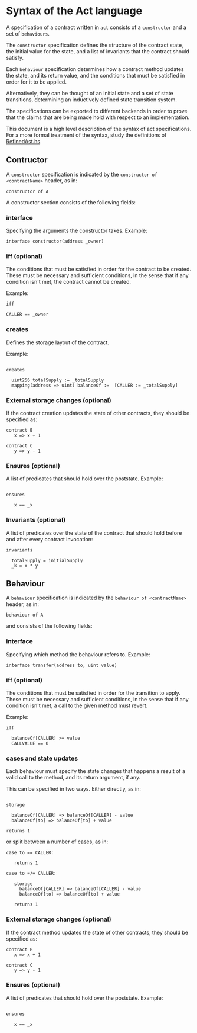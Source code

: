 # Syntax of the Act language

A specification of a contract written in `act` consists of a
`constructor` and a set of `behaviours`.

The `constructor` specification defines the structure of the contract
state, the initial value for the state, and a list of invariants that
the contract should satisfy.

Each `behaviour` specification determines how a contract method updates
the state, and its return value, and the conditions that must be
satisfied in order for it to be applied.

Alternatively, they can be thought of an initial state and a 
set of state transitions, determining an inductively defined 
state transition system.

The specifications can be exported to different backends in order to
prove that the claims that are being made hold with respect to an implementation.

This document is a high level description of the syntax of 
act specifications.
For a more formal treatment of the syntax, study the
definitions of [RefinedAst.hs](https://github.com/ethereum/act/blob/master/src/RefinedAst.hs).


## Contructor

A `constructor` specification is indicated by the
`constructor of <contractName>` header, as in:
```act
constructor of A
```

A constructor section consists of the following fields:

### interface

Specifying the arguments the constructor takes.
Example:
```act
interface constructor(address _owner)
```

### iff (optional)

The conditions that must be satisfied in order for the contract to be created.
These must be necessary and sufficient conditions, in the sense that if any 
condition isn't met, the contract cannot be created.

Example:
```act
iff

CALLER == _owner
```


### creates
Defines the storage layout of the contract.

Example:
```act

creates

  uint256 totalSupply := _totalSupply
  mapping(address => uint) balanceOf :=  [CALLER := _totalSupply]
```

### External storage changes (optional)

If the contract creation updates the state of other contracts,
they should be specified as:

```act
contract B
   x => x + 1

contract C
   y => y - 1
```

### Ensures (optional)

A list of predicates that should hold over the poststate.
Example:
```act

ensures

   x == _x
```

### Invariants (optional)

A list of predicates over the state of the contract that should hold before and after
every contract invocation:

```act
invariants

  totalSupply = initialSupply
  _k = x * y
```

## Behaviour

A `behaviour` specification is indicated by the
`behaviour of <contractName>` header, as in:
```act
behaviour of A
```

and consists of the following fields:


### interface

Specifying which method the behaviour refers to.
Example:
```act
interface transfer(address to, uint value)
```

### iff (optional)

The conditions that must be satisfied in order for the transition to apply.
These must be necessary and sufficient conditions, in the sense that if any 
condition isn't met, a call to the given method must revert.

Example:
```act
iff

  balanceOf[CALLER] >= value
  CALLVALUE == 0
```

### cases and state updates

Each behaviour must specify the state changes that happens a result of 
a valid call to the method, and its return argument, if any.

This can be specified in two ways. Either directly, as in:

```act

storage

  balanceOf[CALLER] => balanceOf[CALLER] - value
  balanceOf[to] => balanceOf[to] + value

returns 1
```

or split between a number of cases, as in:

```act
case to == CALLER:

   returns 1
  
case to =/= CALLER:

   storage
     balanceOf[CALLER] => balanceOf[CALLER] - value
     balanceOf[to] => balanceOf[to] + value

   returns 1
```

### External storage changes (optional)

If the contract method updates the state of other contracts,
they should be specified as:

```act
contract B
   x => x + 1

contract C
   y => y - 1
```

### Ensures (optional)

A list of predicates that should hold over the poststate.
Example:
```act

ensures

   x == _x
```
